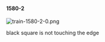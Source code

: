 #### 1580-2
![train-1580-2-0.png](https://github.com/lil-lab/nlvr/raw/master/nlvr/train/images/29/train-1580-2-0.png "train-1580-2-0.png")

black square is not touching the edge